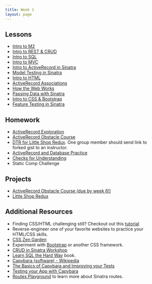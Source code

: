 ```yaml
---
title: Week 1
layout: page
---
```


## Lessons
  - [Intro to M2](../misc/day_1.html)
  - [Intro to REST & CRUD](../lessons/restful_routes_and_crud)
  - [Intro to SQL](../lessons/archive/introduction_to_sql)
  - [Intro to MVC](../lessons/intro_to_mvc)
  - [Intro to ActiveRecord in Sinatra](../lessons/intro_to_active_record_in_sinatra)
  - [Model Testing in Sinatra](../lessons/model_testing_in_sinatra)
  - [Intro to HTML](../lessons/intro_to_html)
  - [ActiveRecord Associations](../lessons/activerecord_associations)
  - [How the Web Works](../lessons/how_the_web_works)
  - [Passing Data with Sinatra](../lessons/passing_data_with_sinatra)
  - [Intro to CSS & Bootstrap](../lessons/intro_to_css_and_bootstrap)
  - [Feature Testing in Sinatra](../lessons/feature_testing_in_sinatra)

## Homework
  - [ActiveRecord Exploration](../homework/activerecord_exploration)
  - [ActiveRecord Obstacle Course](../misc/active_record_obstacle_course)
  - [DTR for Little Shop Redux](https://github.com/turingschool-projects/little-shop-redux). One group member should send link to forked gist to an instructor.
  - [ActiveRecord and Database Practice](../homework/activerecord_and_database_practice)
  - [Checks for Understanding](https://github.com/turingschool/checks-for-understanding/blob/master/module-2/backend/week_one.md)
  - Static Comp Challenge

## Projects

* [ActiveRecord Obstacle Course (due by week 6!)](../misc/active_record_obstacle_course)
* [Little Shop Redux](https://github.com/turingschool-projects/little-shop-redux)

## Additional Resources

  - Finding CSS/HTML challenging still? Checkout out this [tutorial](https://github.com/turingschool-examples/introductory-static-site)
  - Reverse-engineer one of your favorite websites to practice your HTML/CSS skills.
  - [CSS Zen Garden](http://www.csszengarden.com/)
  - Experiment with [Bootstrap](http://getbootstrap.com/) or another CSS framework.
  - [CRUD in Sinatra Workshop](../misc/crud_in_sinatra_workshop)
  - [Learn SQL the Hard Way](http://sql.learncodethehardway.org/book/) book.
  - [Capybara (software) - Wikipedia](https://en.wikipedia.org/wiki/Capybara_(software))
  - [The Basics of Capybara and Improving your Tests](https://www.sitepoint.com/basics-capybara-improving-tests/)
  - [Testing your App with Capybara](https://github.com/teamcapybara/capybara)
  - [Routes Playground](https://github.com/turingschool/routing_playground) to learn more about Sinatra routes.
